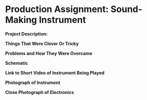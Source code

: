 # Production Assignment: Sound-Making Instrument

**Project Description:**

**Things That Were Clever Or Tricky**

**Problems and How They Were Overcame**

**Schematic**

**Link to Short Video of Instrument Being Played**

**Photograph of Instrument**

**Close Photograph of Electronics**
